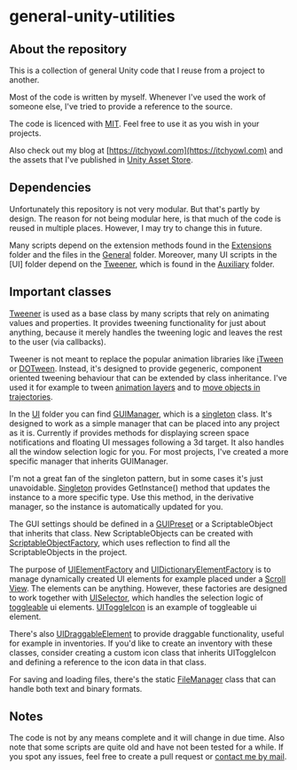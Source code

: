 # general-unity-utilities

## About the repository
This is a collection of general Unity code that I reuse from a project to another.

Most of the code is written by myself. Whenever I've used the work of someone else, I've tried to provide a reference to the source.

The code is licenced with [MIT](https://opensource.org/licenses/MIT). Feel free to use it as you wish in your projects.

Also check out my blog at [https://itchyowl.com](https://itchyowl.com) and the assets that I've published in [Unity Asset Store](https://assetstore.unity.com/publishers/34622).

## Dependencies
Unfortunately this repository is not very modular. But that's partly by design. The reason for not being modular here, is that much of the code is reused in multiple places. However, I may try to change this in future.

Many scripts depend on the extension methods found in the [Extensions](Extensions) folder and the files in the [General](General) folder. Moreover, many UI scripts in the [UI] folder depend on the [Tweener](Auxiliary/Tweeners/Tweener.cs), which is found in the [Auxiliary](Auxiliary) folder.

## Important classes
[Tweener](Auxiliary/Tweeners/Tweener.cs) is used as a base class by many scripts that rely on animating values and properties. It provides tweening functionality for just about anything, because it merely handles the tweening logic and leaves the rest to the user (via callbacks).

Tweener is not meant to replace the popular animation libraries like [iTween](http://itween.pixelplacement.com) or [DOTween](http://dotween.demigiant.com/). Instead, it's designed to provide gegeneric, component oriented tweening behaviour that can be extended by class inheritance. I've used it for example to tween [animation layers](Auxiliary/Tweeners/AnimationLayerTweener.cs) and to [move objects in trajectories](Auxiliary/Tweeners/BezierPositionTweener.cs).

In the [UI](UI) folder you can find [GUIManager](UI/GUIManager.cs), which is a [singleton](Auxiliary/Singleton.cs) class. It's designed to work as a simple manager that can be placed into any project as it is. Currently if provides methods for displaying screen space notifications and floating UI messages following a 3d target. It also handles all the window selection logic for you. For most projects, I've created a more specific manager that inherits GUIManager.

I'm not a great fan of the singleton pattern, but in some cases it's just unavoidable. [Singleton](Auxiliary/Singleton.cs) provides GetInstance<TDerivate>() method that updates the instance to a more specific type. Use this method, in the derivative manager, so the instance is automatically updated for you.

The GUI settings should be defined in a [GUIPreset](UI/GUIPreset.cs) or a ScriptableObject that inherits that class. New ScriptableObjects can be created with [ScriptableObjectFactory](ScriptableObjectFactory/Editor/ScriptableObjectFactory.cs), which uses reflection to find all the ScriptableObjects in the project. 

The purpose of [UIElementFactory](UI/UIElementFactory.cs) and [UIDictionaryElementFactory](UI/UIDictionaryElementFactory.cs) is to manage dynamically created UI elements for example placed under a [Scroll View](https://docs.unity3d.com/Manual/script-ScrollRect.html). The elements can be anything. However, these factories are designed to work together with [UISelector](UI/UISelector.cs), which handles the selection logic of [toggleable](General/IToggleable.cs) ui elements. [UIToggleIcon](UI/Icons/UIToggleIcon.cs) is an example of toggleable ui element.

There's also [UIDraggableElement](UI/UIDraggableElement.cs) to provide draggable functionality, useful for example in inventories. If you'd like to create an inventory with these classes, consider creating a custom icon class that inherits UIToggleIcon and defining a reference to the icon data in that class.

For saving and loading files, there's the static [FileManager](DataManagement/FileManager.cs) class that can handle both text and binary formats.

## Notes
The code is not by any means complete and it will change in due time. Also note that some scripts are quite old and have not been tested for a while. If you spot any issues, feel free to create a pull request or [contact me by mail](mailto:contact@itchyowl.com).
